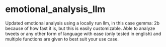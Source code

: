# emotional_analysis_llm
 
Updated emotional analysis using a locally run llm, in this case gemma: 2b because of how fast it is, but this is easily customizable. Able to analyze tweets or any other form of language with ease (only tested in english) and multiple functions are given to best suit your use case.
